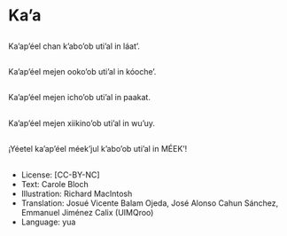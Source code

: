 # Ka’a

##
Ka’ap’éel chan k’abo’ob uti’al in láat’.

##
Ka’ap’éel mejen ooko’ob uti’al in kóoche’.

##
Ka’ap’éel mejen icho’ob uti’al in paakat.

##
Ka’ap’éel mejen xiikino’ob uti’al in wu’uy.

##
¡Yéetel ka’ap’éel méek’jul k’abo’ob uti’al in MÉEK’!

##
* License: [CC-BY-NC]
* Text: Carole Bloch
* Illustration: Richard MacIntosh
* Translation: Josué Vicente Balam Ojeda, José Alonso Cahun Sánchez, Emmanuel Jiménez Calix (UIMQroo)
* Language: yua
